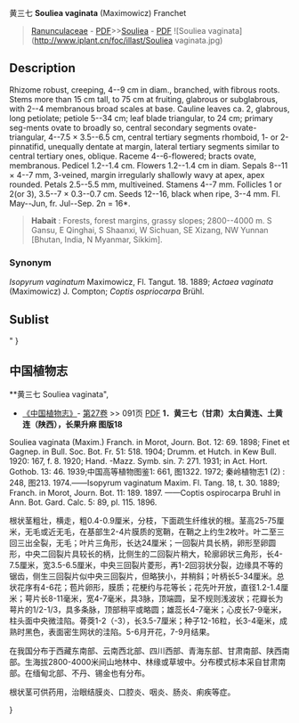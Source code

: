 黄三七 **Souliea vaginata** (Maximowicz) Franchet

> [Ranunculaceae](http://www.iplant.cn/info/Ranunculaceae?t=foc) - [PDF](http://www.iplant.cn/foc/pdf/Ranunculaceae.pdf)>>[Souliea](http://www.iplant.cn/info/Souliea?t=foc) - [PDF](http://www.iplant.cn/foc/pdf/Souliea.pdf)
![Souliea vaginata](http://www.iplant.cn/foc/illast/Souliea vaginata.jpg)

## Description

Rhizome robust, creeping, 4--9 cm in diam., branched, with fibrous roots. Stems more than 15 cm tall, to 75 cm at fruiting, glabrous or subglabrous, with 2--4 membranous broad scales at base. Cauline leaves ca. 2, glabrous, long petiolate; petiole 5--34 cm; leaf blade triangular, to 24 cm; primary seg-ments ovate to broadly so, central secondary segments ovate-triangular, 4--7.5 × 3.5--6.5 cm, central tertiary segments rhomboid, 1- or 2-pinnatifid, unequally dentate at margin, lateral tertiary segments similar to central tertiary ones, oblique. Raceme 4--6-flowered; bracts ovate, membranous. Pedicel 1.2--1.4 cm. Flowers 1.2--1.4 cm in diam. Sepals 8--11 × 4--7 mm, 3-veined, margin irregularly shallowly wavy at apex, apex rounded. Petals 2.5--5.5 mm, multiveined. Stamens 4--7 mm. Follicles 1 or 2(or 3), 3.5--7 × 0.3--0.7 cm. Seeds 12--16, black when ripe, 3--4 mm. Fl. May--Jun, fr. Jul--Sep. 2n = 16*.


> **Habait** : 
> Forests, forest margins, grassy slopes; 2800--4000 m. S Gansu, E Qinghai, S Shaanxi, W Sichuan, SE Xizang, NW Yunnan [Bhutan, India, N Myanmar, Sikkim].

### Synonym
*Isopyrum vaginatum* Maximowicz, Fl. Tangut. 18. 1889; *Actaea vaginata* (Maximowicz) J. Compton; *Coptis ospriocarpa* Brühl.


## Sublist
"
}
## 中国植物志



**黄三七 Souliea vaginata",


* [《中国植物志》](http://www.iplant.cn/frps)- [第27卷](http://www.iplant.cn/frps/vol/27) >> 091页 [PDF](http://www.iplant.cn/frps/pdf/27/091a.pdf)
**1．黄三七（甘肃）太白黄连、土黄连（陕西），长果升麻 图版18**

Souliea vaginata (Maxim.) Franch. in Morot, Journ. Bot. 12: 69. 1898; Finet et Gagnep. in Bull. Soc. Bot. Fr. 51: 518. 1904; Drumm. et Hutch. in Kew Bull. 1920: 167, f. 8. 1920; Hand. -Mazz. Symb. sin. 7: 271. 1931; in Act. Hort. Gothob. 13: 46. 1939;中国高等植物图鉴1: 661, 图1322. 1972; 秦岭植物志1 (2) : 248, 图213. 1974.——Isopyrum vaginatum Maxim. Fl. Tang. 18, t. 30. 1889; Franch. in Morot, Journ. Bot. 11: 189. 1897. ——Coptis ospirocarpa Bruhl in Ann. Bot. Gard. Calc. 5: 89, pl. 115. 1896.

根状茎粗壮，横走，粗0.4-0.9厘米，分枝，下面疏生纤维状的根。茎高25-75厘米，无毛或近无毛，在基部生2-4片膜质的宽鞘，在鞘之上约生2枚叶。叶二至三回三出全裂，无毛；叶片三角形，长达24厘米；一回裂片具长柄，卵形至卵圆形，中央二回裂片具较长的柄，比侧生的二回裂片稍大，轮廓卵状三角形，长4-7.5厘米，宽3.5-6.5厘米，中央三回裂片菱形，再1-2回羽状分裂，边缘具不等的锯齿，侧生三回裂片似中央三回裂片，但略狭小，并稍斜；叶柄长5-34厘米。总状花序有4-6花；苞片卵形，膜质；花梗约与花等长；花先叶开放，直径1.2-1.4厘米；萼片长8-11毫米，宽4-7毫米，具3脉，顶端圆，呈不规则浅波状；花瓣长为萼片的1/2-1/3，具多条脉，顶部稍平或略圆；雄蕊长4-7毫米；心皮长7-9毫米，柱头面中央微洼陷。蓇葖1-2（-3），长3.5-7厘米；种子12-16粒，长3-4毫米，成熟时黑色，表面密生网状的洼陷。5-6月开花，7-9月结果。

在我国分布于西藏东南部、云南西北部、四川西部、青海东部、甘肃南部、陕西南部。生海拔2800-4000米间山地林中、林缘或草坡中。分布模式标本采自甘肃南部。在缅甸北部、不丹、锡金也有分布。

根状茎可供药用，治眼结膜炎、口腔炎、咽炎、肠炎、痢疾等症。



}